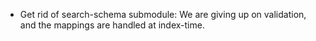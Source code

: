 - Get rid of search-schema submodule: We are giving up on validation, and the mappings are handled at index-time.
